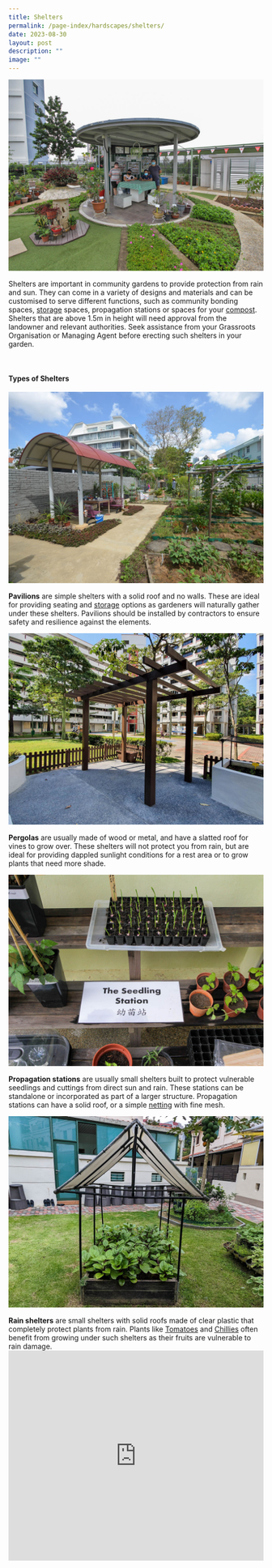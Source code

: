 ```yaml
---
title: Shelters
permalink: /page-index/hardscapes/shelters/
date: 2023-08-30
layout: post
description: ""
image: ""
---
```

<section>
	<img title="A shelter being used as a community bonding space. Photo by Jacqueline Chua." src="/images/Hardscapes/Shelter_JacChua%20(3).jpg">
	<p>Shelters are important in community gardens to provide protection from rain and sun. They can come in a variety of designs and materials and can be customised to serve different functions, such as community bonding spaces, <a href="/page-index/hardscapes/storage/">storage</a> spaces, propagation stations or spaces for your <a href="/page-index/horticulture-techniques/composting/">compost</a>. Shelters that are above 1.5m in height will need approval from the landowner and relevant authorities. Seek assistance from your Grassroots Organisation or Managing Agent before erecting such shelters in your garden.</p>
	<br>
</section>

<section>
	<h4>Types of Shelters</h4>
	<img title="A pavilion with a resting area in a Community Garden. Photo by Jacqueline Chua." src="/images/Hardscapes/shelter_jacchua.jpg">
	<p><b>Pavilions</b> are simple shelters with a solid roof and no walls. These are ideal for providing seating and <a href="/page-index/hardscapes/storage/">storage</a> options as gardeners will naturally gather under these shelters. Pavilions should be installed by contractors to ensure safety and resilience against the elements.</p> 
	<img title="A wooden pergola for climbing plants. Photo by Jacqueline Chua." src="/images/Hardscapes/Trellis%20(2).jpg">
	<p><b>Pergolas</b> are usually made of wood or metal, and have a slatted roof for vines to grow over. These shelters will not protect you from rain, but are ideal for providing dappled sunlight conditions for a rest area or to grow plants that need more shade.</p> 
	<img title="A bench under shelter used to propagate seedlings and cuttings. Photo by Jacqueline Chua." src="/images/Hardscapes/PropagationStation_JacChua.jpg">
	<p><b>Propagation stations</b> are usually small shelters built to protect vulnerable seedlings and cuttings from direct sun and rain. These stations can be standalone or incorporated as part of a larger structure. Propagation stations can have a solid roof, or a simple <a href="/page-index/hardscapes/netting/">netting</a> with fine mesh.</p>  
		<img title="A propagation station made of PVC pipes and plastic sheets. Photo by Jacqueline Chua." src="/images/Hardscapes/Shelter_JacChua%20(1).jpg">
	<p><b>Rain shelters</b> are small shelters with solid roofs made of clear plastic that completely protect plants from rain. Plants like <a href="/page-index/edible-plants/tomato/">Tomatoes</a> and <a href="/page-index/edible-plants/chilli/">Chillies</a> often benefit from growing under such shelters as their fruits are vulnerable to rain damage.
	<iframe width="100%" height="415" src="https://www.youtube.com/embed/AYcnBctE27M?si=aiSLJPeQh4RDnSWR" title="YouTube video player" frameborder="0" allow="accelerometer; autoplay; clipboard-write; encrypted-media; gyroscope; picture-in-picture; web-share" allowfullscreen=""></iframe><br>
	<br>
</p></section>
